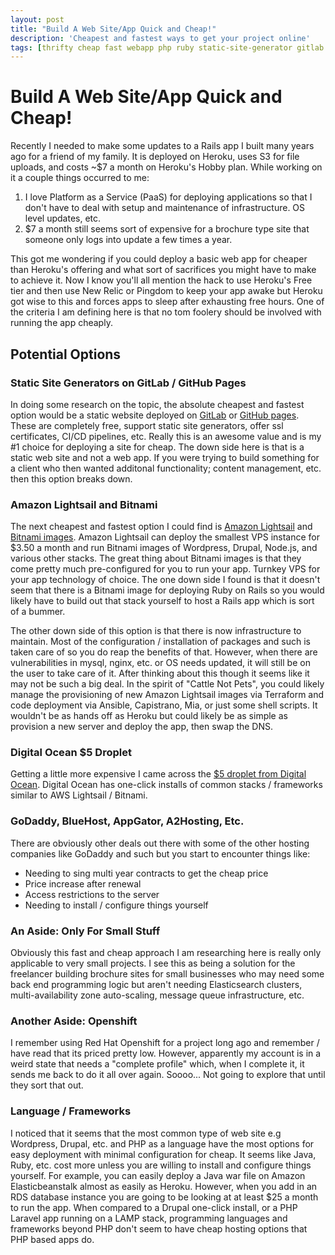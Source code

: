 ```yaml
---
layout: post
title: "Build A Web Site/App Quick and Cheap!"
description: 'Cheapest and fastest ways to get your project online'
tags: [thrifty cheap fast webapp php ruby static-site-generator gitlab github]
---
```


# Build A Web Site/App Quick and Cheap!

Recently I needed to make some updates to a Rails app I built many years ago for
a friend of my family. It is deployed on Heroku, uses S3 for file uploads, and
costs ~$7 a month on Heroku's Hobby plan. While working on it a couple things
occurred to me:

1. I love Platform as a Service (PaaS) for deploying applications so that I
don't have to deal with setup and maintenance of infrastructure. OS level updates, etc.
2. $7 a month still seems sort of expensive for a brochure type site that
   someone only logs into update a few times a year.

This got me wondering if you could deploy a basic web app for cheaper than
Heroku's offering and what sort of sacrifices you might have to make to achieve
it. Now I know you'll all mention the hack to use Heroku's Free tier and then
use New Relic or Pingdom to keep your app awake but Heroku got wise to this and
forces apps to sleep after exhausting free hours. One of the criteria I am
defining here is that no tom foolery should be involved with running the app
cheaply.

## Potential Options

### Static Site Generators on GitLab / GitHub Pages

In doing some research on the topic, the absolute cheapest and fastest option would be a
static website deployed on [GitLab](https://docs.gitlab.com/ee/user/project/pages/) or [GitHub pages](https://pages.github.com/). These are completely free,
support static site generators, offer ssl certificates, CI/CD pipelines, etc.
Really this is an awesome value and is my #1 choice for deploying a site for
cheap. The down side here is that is a static web site and not a web app. If you
were trying to build something for a client who then wanted additonal
functionality; content management, etc. then this option breaks down.

### Amazon Lightsail and Bitnami

The next cheapest and fastest option I could find is [Amazon
Lightsail](https://aws.amazon.com/lightsail/) and [Bitnami
images](https://bitnami.com/stacks).
Amazon Lightsail can deploy the smallest VPS instance for $3.50 a month and run
Bitnami images of Wordpress, Drupal, Node.js, and various other stacks. The
great thing about Bitnami images is that they come pretty much pre-configured
for you to run your app. Turnkey VPS for your app technology of choice. The one
down side I found is that it doesn't seem that there is a Bitnami image for
deploying Ruby on Rails so you would likely have to build out that stack
yourself to host a Rails app which is sort of a bummer.

The other down side of this option is that there is now infrastructure to maintain. Most of the configuration / installation of packages and such is taken care of so you do reap the benefits of that. However, when there are vulnerabilities in mysql, nginx, etc. or OS needs updated, it will still be on the user to take care of it. After thinking about this though it seems like it may not be such a big deal. In the spirit of "Cattle Not Pets", you could likely manage the provisioning of new Amazon Lightsail images via Terraform and code deployment via Ansible, Capistrano, Mia, or just some shell scripts. It wouldn't be as hands off as Heroku but could likely be as simple as provision a new server and deploy the app, then swap the DNS.

### Digital Ocean $5 Droplet

Getting a little more expensive I came across the [$5 droplet from Digital
Ocean](https://www.digitalocean.com/products/droplets/). Digital Ocean has
one-click installs of common stacks / frameworks similar to AWS Lightsail /
Bitnami.

### GoDaddy, BlueHost, AppGator, A2Hosting, Etc.

There are obviously other deals out there with some of the other hosting
companies like GoDaddy and such but you start to encounter things like:

- Needing to sing multi year contracts to get the cheap price
- Price increase after renewal
- Access restrictions to the server
- Needing to install / configure things yourself

### An Aside: Only For Small Stuff

Obviously this fast and cheap approach I am researching here is really only
applicable to very small projects. I see this as being a solution for the
freelancer building brochure sites for small businesses who may need some back
end programming logic but aren't needing Elasticsearch clusters,
multi-availability zone auto-scaling, message queue infrastructure, etc.

### Another Aside: Openshift

I remember using Red Hat Openshift for a project long ago and remember / have
read that its priced pretty low. However, apparently my account is in a weird
state that needs a "complete profile" which, when I complete it, it sends me
back to do it all over again. Soooo... Not going to explore that until they sort
that out.

### Language / Frameworks

I noticed that it seems that the most common type of web site e.g Wordpress,
Drupal, etc. and PHP as a language have the most options for easy
deployment with minimal configuration for cheap. It seems like Java, Ruby, etc. cost more unless you are willing to install and configure things
yourself. For example, you can easily deploy a Java war file on Amazon
Elasticbeanstalk almost as easily as Heroku. However, when you add in an RDS database instance you are going to be
looking at at least $25 a month to run the app. When compared to a Drupal
one-click install, or a PHP Laravel app running on a LAMP stack, programming
languages and frameworks beyond PHP don't seem to have cheap hosting options
that PHP based apps do.
